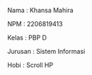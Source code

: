 Nama    : Khansa Mahira

NPM     : 2206819413

Kelas   : PBP D

Jurusan : Sistem Informasi

Hobi    : Scroll HP
